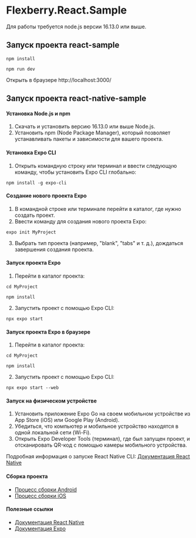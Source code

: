 # Flexberry.React.Sample

Для работы требуется node.js версии 16.13.0 или выше.

## Запуск проекта react-sample

```console
npm install

npm run dev
```

Открыть в браузере http://localhost:3000/

## Запуск проекта react-native-sample

#### Установка Node.js и npm

1. Скачать и установить версию 16.13.0 или выше Node.js.
2. Установить npm (Node Package Manager), который позволяет устанавливать пакеты и зависимости для вашего проекта.

#### Установка Expo CLI

1. Открыть командную строку или терминал и ввести следующую команду, чтобы установить Expo CLI глобально:

```console
npm install -g expo-cli
```

#### Создание нового проекта Expo

1. В командной строке или терминале перейти в каталог, где нужно создать проект.
2. Ввести команду для создания нового проекта Expo:

```console
expo init MyProject
```

3. Выбрать тип проекта (например, "blank", "tabs" и т. д.), дождаться завершения создания проекта.

#### Запуск проекта Expo

1. Перейти в каталог проекта:

```console
cd MyProject

npm install
```

2. Запустить проект с помощью Expo CLI:

```console
npx expo start
```

#### Запуск проекта Expo в браузере

1. Перейти в каталог проекта:

```console
cd MyProject

npm install
```

2. Запустить проект с помощью Expo CLI:

```console
npx expo start --web
```

#### Запуск на физическом устройстве

1. Установить приложение Expo Go на своем мобильном устройстве из App Store (iOS) или Google Play (Android).
2. Убедиться, что компьютер и мобильное устройство находятся в одной локальной сети (Wi-Fi).
3. Открыть Expo Developer Tools (терминал), где был запущен проект, и отсканировать QR-код с помощью камеры мобильного устройства.

Подробная информация о запуске React Native CLI: [Документация React Native](https://reactnative.dev/docs/environment-setup?guide=quickstart&platform=android)

#### Сборка проекта

* [Процесс сборки Android](https://docs.expo.dev/build-reference/android-builds/)
* [Процесс сборки iOS](https://docs.expo.dev/build-reference/ios-builds/)

#### Полезные ссылки

* [Документация React Native](https://reactnative.dev/docs/getting-started)
* [Документация Expo](https://docs.expo.dev/)
